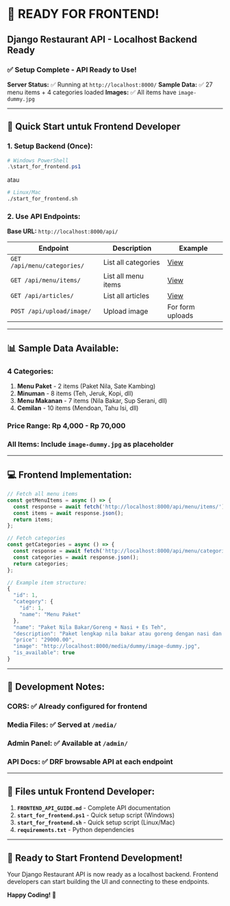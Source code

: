 # 🚀 READY FOR FRONTEND!

## Django Restaurant API - Localhost Backend Ready

### ✅ **Setup Complete - API Ready to Use!**

**Server Status:** ✅ Running at `http://localhost:8000/`
**Sample Data:** ✅ 27 menu items + 4 categories loaded
**Images:** ✅ All items have `image-dummy.jpg`

---

## 🎯 **Quick Start untuk Frontend Developer**

### **1. Setup Backend (Once):**
```powershell
# Windows PowerShell
.\start_for_frontend.ps1
```
atau
```bash
# Linux/Mac
./start_for_frontend.sh
```

### **2. Use API Endpoints:**

**Base URL:** `http://localhost:8000/api/`

| Endpoint | Description | Example |
|----------|-------------|---------|
| `GET /api/menu/categories/` | List all categories | [View](http://localhost:8000/api/menu/categories/) |
| `GET /api/menu/items/` | List all menu items | [View](http://localhost:8000/api/menu/items/) |
| `GET /api/articles/` | List all articles | [View](http://localhost:8000/api/articles/) |
| `POST /api/upload/image/` | Upload image | For form uploads |

---

## 📊 **Sample Data Available:**

### **4 Categories:**
1. **Menu Paket** - 2 items (Paket Nila, Sate Kambing)
2. **Minuman** - 8 items (Teh, Jeruk, Kopi, dll)
3. **Menu Makanan** - 7 items (Nila Bakar, Sup Serani, dll)
4. **Cemilan** - 10 items (Mendoan, Tahu Isi, dll)

### **Price Range:** Rp 4,000 - Rp 70,000
### **All Items:** Include `image-dummy.jpg` as placeholder

---

## 💻 **Frontend Implementation:**

```javascript
// Fetch all menu items
const getMenuItems = async () => {
  const response = await fetch('http://localhost:8000/api/menu/items/');
  const items = await response.json();
  return items;
};

// Fetch categories
const getCategories = async () => {
  const response = await fetch('http://localhost:8000/api/menu/categories/');
  const categories = await response.json();
  return categories;
};

// Example item structure:
{
  "id": 1,
  "category": {
    "id": 1,
    "name": "Menu Paket"
  },
  "name": "Paket Nila Bakar/Goreng + Nasi + Es Teh",
  "description": "Paket lengkap nila bakar atau goreng dengan nasi dan es teh",
  "price": "29000.00",
  "image": "http://localhost:8000/media/dummy/image-dummy.jpg",
  "is_available": true
}
```

---

## 🔧 **Development Notes:**

### **CORS:** ✅ Already configured for frontend
### **Media Files:** ✅ Served at `/media/`
### **Admin Panel:** ✅ Available at `/admin/`
### **API Docs:** ✅ DRF browsable API at each endpoint

---

## 📁 **Files untuk Frontend Developer:**

1. **`FRONTEND_API_GUIDE.md`** - Complete API documentation
2. **`start_for_frontend.ps1`** - Quick setup script (Windows)
3. **`start_for_frontend.sh`** - Quick setup script (Linux/Mac)
4. **`requirements.txt`** - Python dependencies

---

## 🚦 **Ready to Start Frontend Development!**

Your Django Restaurant API is now ready as a localhost backend.
Frontend developers can start building the UI and connecting to these endpoints.

**Happy Coding! 🚀**
